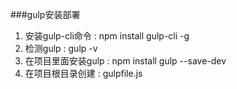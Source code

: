 ###gulp安装部署
1. 安装gulp-cli命令 : npm install gulp-cli -g
2. 检测gulp : gulp -v
3. 在项目里面安装gulp : npm install gulp --save-dev
4. 在项目根目录创建 :  gulpfile.js
